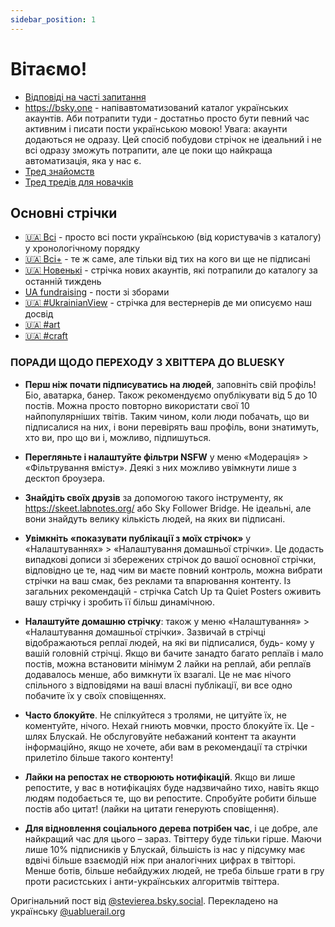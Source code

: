 ```yaml
---
sidebar_position: 1
---
```


# Вітаємо!

* [Відповіді на часті запитання](faq.md)
* https://bsky.one - напівавтоматизований каталог українських акаунтів. Аби потрапити туди - достатньо просто бути певний час активним і писати пости українською мовою! Увага: акаунти додаються не одразу. Цей спосіб побудови стрічок не ідеальний і не всі одразу зможуть потрапити, але це поки що найкраща автоматизація, яка у нас є.
* [Тред знайомств](https://bsky.app/profile/uabluerail.org/post/3k3ddnu3md22g)
* [Тред тредів для новачків](https://bsky.app/profile/uabluerail.org/post/3k3ddqlmiac2m)

## Основні стрічки

* [🇺🇦 Всі](https://bsky.app/profile/did:plc:dvgliotey33vix3wlltybgkd/feed/all) - просто всі пости українською (від користувачів з каталогу) у хронологічному порядку
* [🇺🇦 Всі+](https://bsky.app/profile/did:plc:dvgliotey33vix3wlltybgkd/feed/all-plus) - те ж саме, але тільки від тих на кого ви ще не підписані
* [🇺🇦 Новенькі](https://bsky.app/profile/did:plc:dvgliotey33vix3wlltybgkd/feed/newcomers) - стрічка нових акаунтів, які потрапили до каталогу за останній тиждень
* [UA fundraising](https://bsky.app/profile/did:plc:qgy7vt74xmouisyslwm3fgfj/feed/aaaapknzigxfi) - пости зі зборами
* [🇺🇦 #UkrainianView](https://bsky.app/profile/did:plc:dvgliotey33vix3wlltybgkd/feed/ukrainian-view) - стрічка для вестернерів де ми описуємо наш досвід
* [🇺🇦 #art](https://bsky.app/profile/did:plc:dvgliotey33vix3wlltybgkd/feed/art)
* [🇺🇦 #craft](https://bsky.app/profile/did:plc:dvgliotey33vix3wlltybgkd/feed/craft)


### ПОРАДИ ЩОДО ПЕРЕХОДУ З ХВІТТЕРА ДО BLUESKY

* **Перш ніж почати підписуватись на людей**, заповніть свій профіль! Біо, аватарка, банер. Також рекомендуємо опублікувати від 5 до 10 постів. Можна просто повторно використати свої 10 найпопулярніших твітів. Таким чином, коли люди побачать, що ви підписалися на них,
і вони перевірять ваш профіль, вони знатимуть, хто ви, про що ви і, можливо, підпишуться.

* **Перегляньте і налаштуйте фільтри NSFW** у меню «Модерація» > «Фільтрування вмісту». Деякі з них можливо увімкнути лише з десктоп броузера.

* **Знайдіть своїх друзів** за допомогою такого інструменту, як https://skeet.labnotes.org/ або Sky
Follower Bridge. Не ідеальні, але вони знайдуть велику кількість людей, на яких ви підписані.

* **Увімкніть «показувати публікації з моїх стрічок»** у «Налаштуваннях» > «Налаштування
домашньої стрічки». Це додасть випадкові дописи зі збережених стрічок до вашої основної стрічки, відповідно це те, над чим ви маєте повний контроль, можна вибрати стрічки на ваш смак, без реклами та впарювання контенту. Із загальних рекомендацій - стрічка Catch Up та Quiet Posters оживить вашу стрічку і зробить її більш динамічною.

* **Налаштуйте домашню стрічку**: також у меню «Налаштування» >
«Налаштування домашньої стрічки». Зазвичай в стрічці відображаються реплаї людей, на які ви підписалися, будь-
кому у вашій головній стрічці. Якщо ви бачите занадто багато реплаїв і мало постів, можна встановити мінімум 2 лайки на реплай, аби реплаїв додавалось менше, або вимкнути їх взагалі. Це не має нічого спільного з відповідями на ваші власні
публікації, ви все одно побачите їх у своїх сповіщеннях. 

* **Часто блокуйте**. Не спілкуйтеся з тролями, не цитуйте їх, не коментуйте, нічого. Нехай гниють мовчки, просто блокуйте їх. Це - шлях Блускай. Не обслуговуйте небажаний контент та акаунти інформаційно, якщо не хочете, аби вам в рекомендації та стрічки прилетіло більше такого контенту!

* **Лайки на репостах не створюють нотифікацій**. Якщо ви лише репостите, у вас в нотифікаціях буде надзвичайно тихо, навіть якщо людям подобається те, що ви репостите. Спробуйте робити більше постів або цитат! (лайки на цитати генерують сповіщення).

* **Для відновлення соціального дерева потрібен час**, і це добре, але найкращий час для цього – зараз. Твіттеру буде тільки гірше. Маючи лише 10% підписників у Блускай, більшість із
нас у підсумку має вдвічі більше взаємодій ніж при аналогічних цифрах в твітторі. Менше ботів, більше небайдужих
людей, не треба більше грати в гру проти расистських і анти-українських алгоритмів твіттера.

Оригінальний пост від [@stevierea.bsky.social](https://bsky.app/profile/stevierea.bsky.social/post/3kkrh5zmdcw2s). Перекладено на українську [@uabluerail.org](https://bsky.app/profile/uabluerail.org)
